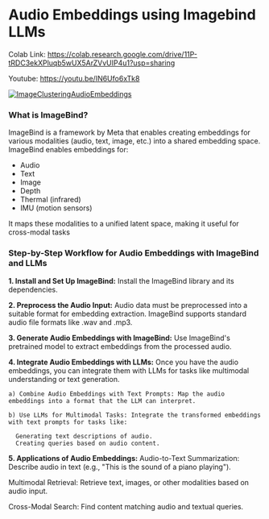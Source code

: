 # Audio Embeddings using Imagebind LLMs

Colab Link: https://colab.research.google.com/drive/11P-tRDC3ekXPluqb5wUX5ArZVvUIP4u1?usp=sharing 

Youtube: https://youtu.be/IN6Ufo6xTk8 

[![ImageClusteringAudioEmbeddings](https://img.youtube.com/vi/IN6Ufo6xTk8/0.jpg)](https://www.youtube.com/watch?v=IN6Ufo6xTk8) 

### What is ImageBind?

ImageBind is a framework by Meta that enables creating embeddings for various modalities (audio, text, image, etc.) into a shared embedding space. ImageBind enables embeddings for:

* Audio
* Text
* Image
* Depth
* Thermal (infrared)
* IMU (motion sensors)

It maps these modalities to a unified latent space, making it useful for cross-modal tasks

### Step-by-Step Workflow for Audio Embeddings with ImageBind and LLMs

**1. Install and Set Up ImageBind:** Install the ImageBind library and its dependencies.

**2. Preprocess the Audio Input:** Audio data must be preprocessed into a suitable format for embedding extraction. ImageBind supports standard audio file formats like .wav and .mp3.

**3. Generate Audio Embeddings with ImageBind:** Use ImageBind's pretrained model to extract embeddings from the processed audio.

**4. Integrate Audio Embeddings with LLMs:** Once you have the audio embeddings, you can integrate them with LLMs for tasks like multimodal understanding or text generation.

    a) Combine Audio Embeddings with Text Prompts: Map the audio embeddings into a format that the LLM can interpret.

    b) Use LLMs for Multimodal Tasks: Integrate the transformed embeddings with text prompts for tasks like:

      Generating text descriptions of audio.
      Creating queries based on audio content.

**5. Applications of Audio Embeddings:**
Audio-to-Text Summarization: Describe audio in text (e.g., "This is the sound of a piano playing").

Multimodal Retrieval: Retrieve text, images, or other modalities based on audio input.

Cross-Modal Search: Find content matching audio and textual queries.
